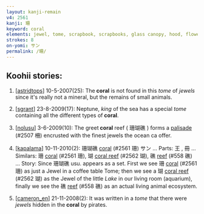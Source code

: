 ```yaml
---
layout: kanji-remain
v4: 2561
kanji: 珊
keyword: coral
elements: jewel, tome, scrapbook, scrapbooks, glass canopy, hood, flowers
strokes: 8
on-yomi: サン
permalink: /珊/
---
```


## Koohii stories: 

1) [<a href="http://kanji.koohii.com/profile/astridtops">astridtops</a>] 10-5-2007(25): The<strong> coral</strong> is not found in this <em>tome</em> of <em>jewels</em> since it&#039;s really not a mineral, but the remains of small animals.

2) [<a href="http://kanji.koohii.com/profile/sgrant">sgrant</a>] 23-8-2009(17): Neptune, <em>king</em> of the sea has a special <em>tome</em> containing all the different types of<strong> coral</strong>.

3) [<a href="http://kanji.koohii.com/profile/nolusu">nolusu</a>] 3-6-2009(10): The greet<strong> coral</strong> reef ( 珊瑚礁 ) forms a <a href="../v4/2507.html">palisade</a> (#2507 柵) encrusted with the finest jewels the ocean ca offer.

4) [<a href="http://kanji.koohii.com/profile/kapalama">kapalama</a>] 10-11-2010(2): 珊瑚礁 <a href="../v4/2561.html">coral</a> (#2561 珊) サン ... Parts: 王 , 冊 ... Similars: 珊 <a href="../v4/2561.html">coral</a> (#2561 珊), 瑚 <a href="../v4/2562.html">coral reef</a> (#2562 瑚), 礁 <a href="../v4/558.html">reef</a> (#558 礁) ... Story: Since 珊瑚礁 usu. appears as a set. First we see 珊 <a href="../v4/2561.html">coral</a> (#2561 珊) as just a Jewel in a coffee table Tome; then we see a 瑚 <a href="../v4/2562.html">coral reef</a> (#2562 瑚) as the Jewel of the little <em>Lake</em> in our living room (aquarium), finally we see the 礁 <a href="../v4/558.html">reef</a> (#558 礁) as an actual living animal ecosystem.

5) [<a href="http://kanji.koohii.com/profile/cameron_en">cameron_en</a>] 21-11-2008(2): It was written in a <em>tome</em> that there were <em>jewels</em> hidden in the<strong> coral</strong> by pirates.

